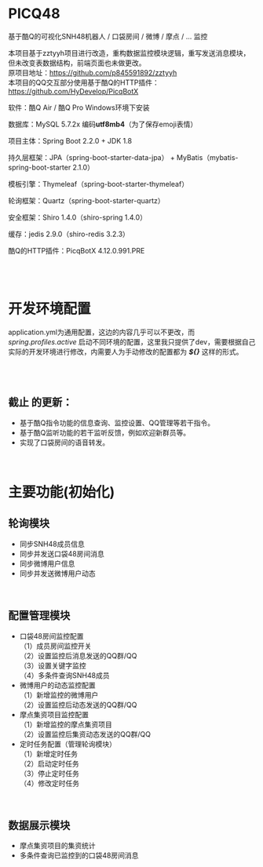 # PICQ48
基于酷Q的可视化SNH48机器人 / 口袋房间 / 微博 / 摩点 / ... 监控

本项目基于zztyyh项目进行改造，重构数据监控模块逻辑，重写发送消息模块，但未改变表数据结构，前端页面也未做更改。<br/>
原项目地址：https://github.com/p845591892/zztyyh  <br/>
本项目的QQ交互部分使用基于酷Q的HTTP插件：https://github.com/HyDevelop/PicqBotX

软件：酷Q Air / 酷Q Pro Windows环境下安装

数据库：MySQL 5.7.2x 编码**utf8mb4**（为了保存emoji表情）

项目主体：Spring Boot 2.2.0 + JDK 1.8

持久层框架：JPA（spring-boot-starter-data-jpa） + MyBatis（mybatis-spring-boot-starter 2.1.0）

模板引擎：Thymeleaf（spring-boot-starter-thymeleaf）

轮询框架：Quartz（spring-boot-starter-quartz）

安全框架：Shiro 1.4.0（shiro-spring 1.4.0）

缓存：jedis 2.9.0（shiro-redis 3.2.3）

酷Q的HTTP插件：PicqBotX 4.12.0.991.PRE

<br/>
<br/>

# 开发环境配置
application.yml为通用配置，这边的内容几乎可以不更改，而 *spring.profiles.active* 启动不同环境的配置，这里我只提供了dev，需要根据自己实际的开发环境进行修改，内需要人为手动修改的配置都为 ***${}*** 这样的形式。

<br/>
<br/>

## 截止 的更新：
* 基于酷Q指令功能的信息查询、监控设置、QQ管理等若干指令。
* 基于酷Q监听功能的若干监听反馈，例如欢迎新群员等。
* 实现了口袋房间的语音转发。

<br/>

# 主要功能(初始化)
## 轮询模块
* 同步SNH48成员信息<br/>
* 同步并发送口袋48房间消息<br/>
* 同步微博用户信息<br/>
* 同步并发送微博用户动态<br/>

<br/>

## 配置管理模块
* 口袋48房间监控配置<br/>
  （1）成员房间监控开关<br/>
  （2）设置监控后消息发送的QQ群/QQ<br/>
  （3）设置关键字监控<br/>
  （4）多条件查询SNH48成员<br/>
* 微博用户的动态监控配置<br/>
  （1）新增监控的微博用户<br/>
  （2）设置监控后动态发送的QQ群/QQ<br/>
* 摩点集资项目监控配置<br/>
  （1）新增监控的摩点集资项目<br/>
  （2）设置监控后集资动态发送的QQ群/QQ
* 定时任务配置（管理轮询模块）<br/>
  （1）新增定时任务<br/>
  （2）启动定时任务<br/>
  （3）停止定时任务<br/>
  （4）修改定时任务<br/>
  
<br/>

## 数据展示模块
* 摩点集资项目的集资统计
* 多条件查询已监控到的口袋48房间消息

